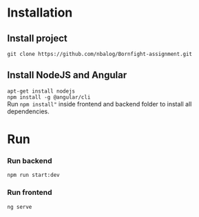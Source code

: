 # Installation
## Install project
``` git clone https://github.com/nbalog/Bornfight-assignment.git ```
## Install NodeJS and Angular
``` apt-get install nodejs ```  
``` npm install -g @angular/cli ```     
Run ``` npm install" ``` inside frontend and backend folder to install all dependencies.

# Run
### Run backend  
``` npm run start:dev ```
### Run frontend
``` ng serve ```
